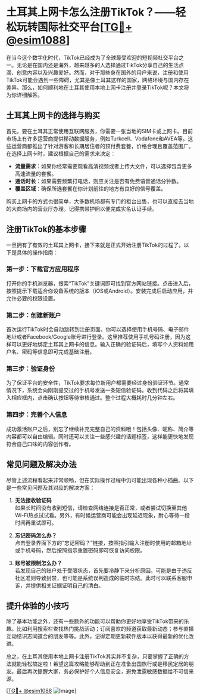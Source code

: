 # 土耳其上网卡怎么注册TikTok？——轻松玩转国际社交平台[[TG💪+ @esim1088](https://t.me/s/esim1088)]

在当今这个数字化时代，TikTok已经成为了全球最受欢迎的短视频社交平台之一。无论是在国内还是海外，越来越多的人选择通过TikTok分享自己的生活点滴、创意内容以及兴趣爱好。然而，对于那些身在国外的用户来说，注册和使用TikTok可能会遇到一些障碍，尤其是像土耳其这样的国家，网络环境与国内存在差异。那么，如何顺利地在土耳其使用本地上网卡注册并登录TikTok呢？本文将为你详细解答。

## 土耳其上网卡的选择与购买

首先，要在土耳其正常使用互联网服务，你需要一张当地的SIM卡或上网卡。目前市场上有许多运营商提供移动数据服务，例如Turkcell、Vodafone和AVEA等。这些运营商都推出了针对游客和长期居住者的预付费套餐，价格合理且覆盖范围广。在选择上网卡时，建议根据自己的需求来决定：

- **流量需求**：如果你经常需要观看高清视频或者上传大文件，可以选择包含更多高速流量的套餐。
- **通话时长**：如果需要频繁打电话，则应关注是否有免费语音通话分钟数。
- **覆盖区域**：确保所选套餐在你计划前往的地方有良好的信号覆盖。

购买上网卡的方式也很简单，大多数机场都有专门的柜台出售，也可以直接去当地的大商场内的营业厅办理。记得携带护照以便完成实名认证手续。

## 注册TikTok的基本步骤

一旦拥有了有效的土耳其上网卡，接下来就是正式开始注册TikTok的过程了。以下是具体的操作指南：

### 第一步：下载官方应用程序

打开你的手机浏览器，搜索“TikTok”关键词即可找到官方网站链接。点击进入后，按照提示下载适合你设备系统的版本（iOS或Android）。安装完成后启动应用，并允许必要的权限设置。

### 第二步：创建新账户

首次运行TikTok时会自动跳转到注册页面。你可以选择使用手机号码、电子邮件地址或者Facebook/Google账号进行登录。这里推荐使用手机号码注册，因为这样可以更好地绑定土耳其上网卡的信息。输入正确的验证码后，填写个人资料如用户名、密码等信息即可完成基础注册。

### 第三步：验证身份

为了保证平台的安全性，TikTok要求每位新用户都需要经过身份验证环节。通常情况下，系统会向刚刚提交过的手机号发送一条短信验证码。收到代码之后将其填入相应框内，点击确认按钮等待审核通过。整个过程大概耗时几分钟左右。

### 第四步：完善个人信息

成功激活账户之后，别忘了继续补充完整自己的资料哦！包括头像、昵称、简介等内容都可以自由编辑。同时还可以关注一些感兴趣的话题标签，这样能更快地发现符合自己口味的内容创作者。

## 常见问题及解决办法

尽管上述流程看起来非常顺畅，但在实际操作过程中仍可能出现各种小插曲。以下是一些常见问题及其对应的解决方案：

1. **无法接收验证码**  
   如果长时间没有收到短信，请检查网络连接是否正常，或者尝试切换至其他Wi-Fi热点试试看。另外，有时候运营商可能会出现延迟现象，耐心等待一段时间再重试即可。

2. **忘记密码怎么办？**  
   点击登录界面下方的“忘记密码？”链接，按照指引输入注册时使用的邮箱地址或手机号码，然后按照指示重置密码即可恢复访问权限。

3. **账号被限制怎么办？**  
   若发现自己的账户处于受限状态，首先要冷静下来分析原因。可能是由于违反社区准则导致封禁，也可能是系统误判造成的临时冻结。此时可以联系客服申诉，并提供相关证据证明自己的清白。

## 提升体验的小技巧

除了基本功能之外，还有一些额外的功能可以帮助你更好地享受TikTok带来的乐趣。比如利用搜索栏查找热门挑战活动；订阅喜欢的频道获取最新动态；参与直播互动结识志同道合的朋友等等。此外，记得定期更新软件版本以获得最新的优化改进。

总之，在土耳其使用本地上网卡注册TikTok其实并不复杂，只要掌握了正确的方法就能轻松搞定啦！希望这篇攻略能够帮助到正在准备出国旅行或是移民定居的朋友。最后再次提醒大家，务必保护好个人信息安全，避免泄露敏感数据给不可信来源。

[[TG💪+ @esim1088](https://t.me/s/esim1088) ![Image](https://i.postimg.cc/4NQfJmqS/Snipaste-2025-05-13-00-14-12.png)]